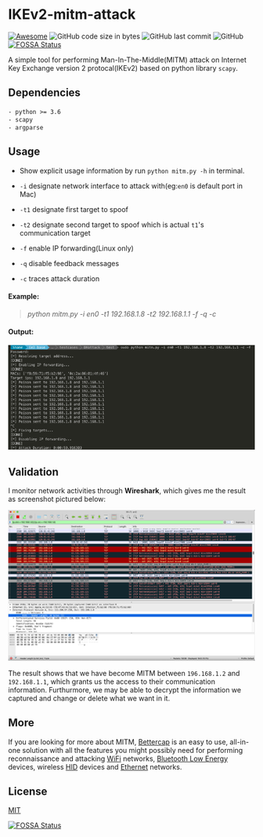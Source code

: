 # IKEv2-mitm-attack

[![Awesome](https://awesome.re/badge.svg)](https://awesome.re)
![GitHub code size in bytes](https://img.shields.io/github/languages/code-size/freesinger/IKEv2-mitm-attack.svg)
![GitHub last commit](https://img.shields.io/github/last-commit/freesinger/IKEv2-mitm-attack.svg)
![GitHub](https://img.shields.io/github/license/freesinger/IKEv2-mitm-attack.svg)
[![FOSSA Status](https://app.fossa.io/api/projects/git%2Bgithub.com%2Ffreesinger%2FIKEv2-mitm-attack.svg?type=shield)](https://app.fossa.io/projects/git%2Bgithub.com%2Ffreesinger%2FIKEv2-mitm-attack?ref=badge_shield)

A simple tool for performing Man-In-The-Middle(MITM) attack on Internet Key Exchange version 2 protocal(IKEv2) based on python library `scapy`.

## Dependencies

```text
- python >= 3.6
- scapy
- argparse
```

## Usage

- Show explicit usage information by run `python mitm.py -h` in terminal.

- `-i` designate network interface to attack with(eg:`en0` is default port in Mac)

- `-t1` designate first target to spoof

- `-t2` designate second target to spoof which is actual `t1`'s communication target

- `-f` enable IP forwarding(Linux only)

- `-q` disable feedback messages

- `-c` traces attack duration

#### Example:

> *python mitm.py -i en0 -t1 192.168.1.8 -t2 192.168.1.1 -f -q -c*

#### Output:

![sample](images/sample.png)

## Validation

I monitor network activities through **Wireshark**, which gives me the result as screenshot pictured below:

![wsharkmonitor](images/wsharkmonitor.png)

The result shows that we have become MITM between `196.168.1.2` and `192.168.1.1`, which grants us the access to their communication information. Furthurmore, we may be able to decrypt the information we captured and change or delete what we want in it.

## More

If you are looking for more about MITM, [Bettercap](https://github.com/bettercap/bettercap) is an easy to use, all-in-one solution with all the features you might possibly need for performing reconnaissance and attacking [WiFi](https://www.bettercap.org/modules/wifi/) networks, [Bluetooth Low Energy](https://www.bettercap.org/modules/ble/) devices, wireless [HID](https://www.bettercap.org/modules/hid/) devices and [Ethernet](https://www.bettercap.org/modules/ethernet) networks.

## License

[MIT](https://github.com/freesinger/IKEv2-mitm-attack/blob/master/LICENSE)


[![FOSSA Status](https://app.fossa.io/api/projects/git%2Bgithub.com%2Ffreesinger%2FIKEv2-mitm-attack.svg?type=large)](https://app.fossa.io/projects/git%2Bgithub.com%2Ffreesinger%2FIKEv2-mitm-attack?ref=badge_large)
